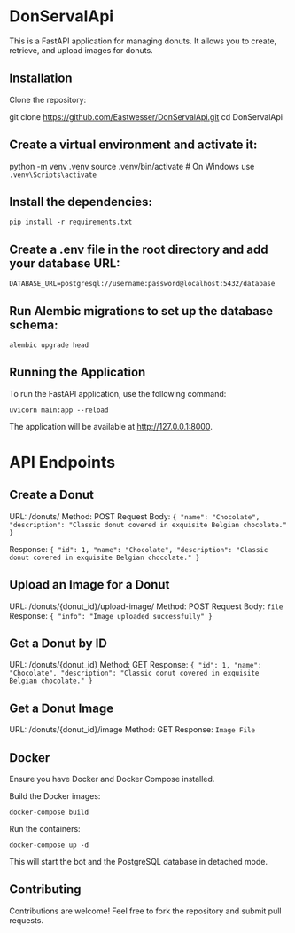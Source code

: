# DonServalApi

This is a FastAPI application for managing donuts. It allows you to create, retrieve, and upload images for donuts.

## Installation

Clone the repository:


git clone https://github.com/Eastwesser/DonServalApi.git
cd DonServalApi

## Create a virtual environment and activate it:


python -m venv .venv
source .venv/bin/activate # On Windows use `.venv\Scripts\activate`

## Install the dependencies:

`pip install -r requirements.txt`

## Create a .env file in the root directory and add your database URL:

`DATABASE_URL=postgresql://username:password@localhost:5432/database`

## Run Alembic migrations to set up the database schema:

`alembic upgrade head`

## Running the Application

To run the FastAPI application, use the following command:

`uvicorn main:app --reload`

The application will be available at http://127.0.0.1:8000.

# API Endpoints
## Create a Donut
URL: /donuts/
Method: POST
Request Body:
`{
  "name": "Chocolate",
  "description": "Classic donut covered in exquisite Belgian chocolate."
}`

Response:
`{
  "id": 1,
  "name": "Chocolate",
  "description": "Classic donut covered in exquisite Belgian chocolate."
}`

## Upload an Image for a Donut

URL: /donuts/{donut_id}/upload-image/
Method: POST
Request Body: `file`
Response:
`{
  "info": "Image uploaded successfully"
}`

## Get a Donut by ID

URL: /donuts/{donut_id}
Method: GET
Response:
`{
  "id": 1,
  "name": "Chocolate",
  "description": "Classic donut covered in exquisite Belgian chocolate."
}`

## Get a Donut Image

URL: /donuts/{donut_id}/image
Method: GET
Response: `Image File`

## Docker

Ensure you have Docker and Docker Compose installed.

Build the Docker images:

`docker-compose build`

Run the containers:

`docker-compose up -d`

This will start the bot and the PostgreSQL database in detached mode.

## Contributing

Contributions are welcome! Feel free to fork the repository and submit pull requests.
